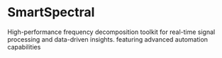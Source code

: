 # SmartSpectral
High-performance frequency decomposition toolkit for real-time signal processing and data-driven insights. featuring advanced automation capabilities
